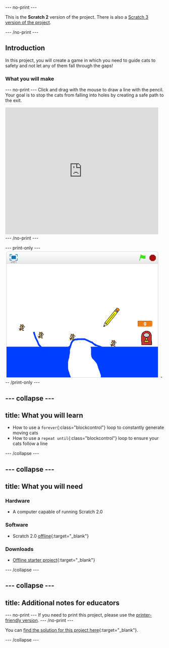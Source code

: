 --- no-print ---

This is the **Scratch 2** version of the project. There is also a [Scratch 3 version of the project](https://projects.raspberrypi.org/en/projects/cats).

--- /no-print ---

## Introduction

In this project, you will create a game in which you need to guide cats to safety and not let any of them fall through the gaps!

### What you will make

--- no-print ---
Click and drag with the mouse to draw a line with the pencil. Your goal is to stop the cats from falling into holes by creating a safe path to the exit.

<div class="scratch-preview">
  <iframe allowtransparency="true" width="485" height="402" src="https://scratch.mit.edu/projects/embed/253667883/?autostart=false" frameborder="0" scrolling="no"></iframe>
</div>
--- /no-print ---

--- print-only ---
![Cats finished](images/cats-finished.png)
--- /print-only ---

--- collapse ---
---
title: What you will learn
---

+ How to use a `forever`{:class="blockcontrol"} loop to constantly generate moving cats
+ How to use a `repeat until`{:class="blockcontrol"} loop to ensure your cats follow a line

--- /collapse ---

--- collapse ---
---
title: What you will need
---
### Hardware
+ A computer capable of running Scratch 2.0

### Software
+ Scratch 2.0 [offline](http://rpf.io/scratchoff){:target="_blank"}

### Downloads
+ [Offline starter project](http://rpf.io/p/en/cats-scratch2-go){:target="_blank"}

--- /collapse ---

--- collapse ---
---
title: Additional notes for educators
---
--- no-print ---
If you need to print this project, please use the [printer-friendly version](https://projects.raspberrypi.org/en/projects/cats-scratch2/print).
--- /no-print ---

You can [find the solution for this project here](http://rpf.io/p/en/cats-scratch2-get){:target="_blank"}.

--- /collapse ---
